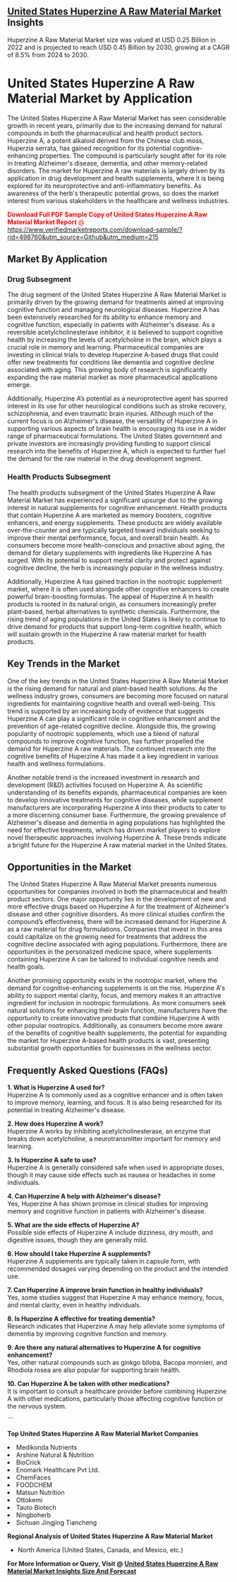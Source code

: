 <h2><a href="https://www.verifiedmarketreports.com/download-sample/?rid=498760&amp;utm_source=Github&amp;utm_medium=215" target="_blank">United States Huperzine A Raw Material Market</a> Insights</h2><p>Huperzine A Raw Material Market size was valued at USD 0.25 Billion in 2022 and is projected to reach USD 0.45 Billion by 2030, growing at a CAGR of 8.5% from 2024 to 2030.</p><p> <h1>United States Huperzine A Raw Material Market by Application</h1> <p>The United States Huperzine A Raw Material Market has seen considerable growth in recent years, primarily due to the increasing demand for natural compounds in both the pharmaceutical and health product sectors. Huperzine A, a potent alkaloid derived from the Chinese club moss, Huperzia serrata, has gained recognition for its potential cognitive-enhancing properties. The compound is particularly sought after for its role in treating Alzheimer's disease, dementia, and other memory-related disorders. The market for Huperzine A raw materials is largely driven by its application in drug development and health supplements, where it is being explored for its neuroprotective and anti-inflammatory benefits. As awareness of the herb's therapeutic potential grows, so does the market interest from various stakeholders in the healthcare and wellness industries. <p><span class=""><span style="color: #ff0000;"><strong>Download Full PDF Sample Copy of United States Huperzine A Raw Material Market Report</strong> @ </span><a href="https://www.verifiedmarketreports.com/download-sample/?rid=498760&amp;utm_source=Github&amp;utm_medium=215" target="_blank">https://www.verifiedmarketreports.com/download-sample/?rid=498760&amp;utm_source=Github&amp;utm_medium=215</a></span></p></p> <h2>Market By Application</h2> <h3>Drug Subsegment</h3> <p>The drug segment of the United States Huperzine A Raw Material Market is primarily driven by the growing demand for treatments aimed at improving cognitive function and managing neurological diseases. Huperzine A has been extensively researched for its ability to enhance memory and cognitive function, especially in patients with Alzheimer's disease. As a reversible acetylcholinesterase inhibitor, it is believed to support cognitive health by increasing the levels of acetylcholine in the brain, which plays a crucial role in memory and learning. Pharmaceutical companies are investing in clinical trials to develop Huperzine A-based drugs that could offer new treatments for conditions like dementia and cognitive decline associated with aging. This growing body of research is significantly expanding the raw material market as more pharmaceutical applications emerge. <p>Additionally, Huperzine A’s potential as a neuroprotective agent has spurred interest in its use for other neurological conditions such as stroke recovery, schizophrenia, and even traumatic brain injuries. Although much of the current focus is on Alzheimer's disease, the versatility of Huperzine A in supporting various aspects of brain health is encouraging its use in a wider range of pharmaceutical formulations. The United States government and private investors are increasingly providing funding to support clinical research into the benefits of Huperzine A, which is expected to further fuel the demand for the raw material in the drug development segment.</p> <h3>Health Products Subsegment</h3> <p>The health products subsegment of the United States Huperzine A Raw Material Market has experienced a significant upsurge due to the growing interest in natural supplements for cognitive enhancement. Health products that contain Huperzine A are marketed as memory boosters, cognitive enhancers, and energy supplements. These products are widely available over-the-counter and are typically targeted toward individuals seeking to improve their mental performance, focus, and overall brain health. As consumers become more health-conscious and proactive about aging, the demand for dietary supplements with ingredients like Huperzine A has surged. With its potential to support mental clarity and protect against cognitive decline, the herb is increasingly popular in the wellness industry. <p>Additionally, Huperzine A has gained traction in the nootropic supplement market, where it is often used alongside other cognitive enhancers to create powerful brain-boosting formulas. The appeal of Huperzine A in health products is rooted in its natural origin, as consumers increasingly prefer plant-based, herbal alternatives to synthetic chemicals. Furthermore, the rising trend of aging populations in the United States is likely to continue to drive demand for products that support long-term cognitive health, which will sustain growth in the Huperzine A raw material market for health products.</p> <h2>Key Trends in the Market</h2> <p>One of the key trends in the United States Huperzine A Raw Material Market is the rising demand for natural and plant-based health solutions. As the wellness industry grows, consumers are becoming more focused on natural ingredients for maintaining cognitive health and overall well-being. This trend is supported by an increasing body of evidence that suggests Huperzine A can play a significant role in cognitive enhancement and the prevention of age-related cognitive decline. Alongside this, the growing popularity of nootropic supplements, which use a blend of natural compounds to improve cognitive function, has further propelled the demand for Huperzine A raw materials. The continued research into the cognitive benefits of Huperzine A has made it a key ingredient in various health and wellness formulations. <p>Another notable trend is the increased investment in research and development (R&D) activities focused on Huperzine A. As scientific understanding of its benefits expands, pharmaceutical companies are keen to develop innovative treatments for cognitive diseases, while supplement manufacturers are incorporating Huperzine A into their products to cater to a more discerning consumer base. Furthermore, the growing prevalence of Alzheimer's disease and dementia in aging populations has highlighted the need for effective treatments, which has driven market players to explore novel therapeutic approaches involving Huperzine A. These trends indicate a bright future for the Huperzine A raw material market in the United States.</p> <h2>Opportunities in the Market</h2> <p>The United States Huperzine A Raw Material Market presents numerous opportunities for companies involved in both the pharmaceutical and health product sectors. One major opportunity lies in the development of new and more effective drugs based on Huperzine A for the treatment of Alzheimer's disease and other cognitive disorders. As more clinical studies confirm the compound’s effectiveness, there will be increased demand for Huperzine A as a raw material for drug formulations. Companies that invest in this area could capitalize on the growing need for treatments that address the cognitive decline associated with aging populations. Furthermore, there are opportunities in the personalized medicine space, where supplements containing Huperzine A can be tailored to individual cognitive needs and health goals. <p>Another promising opportunity exists in the nootropic market, where the demand for cognitive-enhancing supplements is on the rise. Huperzine A's ability to support mental clarity, focus, and memory makes it an attractive ingredient for inclusion in nootropic formulations. As more consumers seek natural solutions for enhancing their brain function, manufacturers have the opportunity to create innovative products that combine Huperzine A with other popular nootropics. Additionally, as consumers become more aware of the benefits of cognitive health supplements, the potential for expanding the market for Huperzine A-based health products is vast, presenting substantial growth opportunities for businesses in the wellness sector.</p> <h2>Frequently Asked Questions (FAQs)</h2> <p><strong>1. What is Huperzine A used for?</strong><br>Huperzine A is commonly used as a cognitive enhancer and is often taken to improve memory, learning, and focus. It is also being researched for its potential in treating Alzheimer's disease.</p> <p><strong>2. How does Huperzine A work?</strong><br>Huperzine A works by inhibiting acetylcholinesterase, an enzyme that breaks down acetylcholine, a neurotransmitter important for memory and learning.</p> <p><strong>3. Is Huperzine A safe to use?</strong><br>Huperzine A is generally considered safe when used in appropriate doses, though it may cause side effects such as nausea or headaches in some individuals.</p> <p><strong>4. Can Huperzine A help with Alzheimer's disease?</strong><br>Yes, Huperzine A has shown promise in clinical studies for improving memory and cognitive function in patients with Alzheimer's disease.</p> <p><strong>5. What are the side effects of Huperzine A?</strong><br>Possible side effects of Huperzine A include dizziness, dry mouth, and digestive issues, though they are generally mild.</p> <p><strong>6. How should I take Huperzine A supplements?</strong><br>Huperzine A supplements are typically taken in capsule form, with recommended dosages varying depending on the product and the intended use.</p> <p><strong>7. Can Huperzine A improve brain function in healthy individuals?</strong><br>Yes, some studies suggest that Huperzine A may enhance memory, focus, and mental clarity, even in healthy individuals.</p> <p><strong>8. Is Huperzine A effective for treating dementia?</strong><br>Research indicates that Huperzine A may help alleviate some symptoms of dementia by improving cognitive function and memory.</p> <p><strong>9. Are there any natural alternatives to Huperzine A for cognitive enhancement?</strong><br>Yes, other natural compounds such as ginkgo biloba, Bacopa monnieri, and Rhodiola rosea are also popular for supporting brain health.</p> <p><strong>10. Can Huperzine A be taken with other medications?</strong><br>It is important to consult a healthcare provider before combining Huperzine A with other medications, particularly those affecting cognitive function or the nervous system.</p> ```</p><p><strong>Top United States Huperzine A Raw Material Market Companies</strong></p><div data-test-id=""><p><li>Medikonda Nutrients</li><li> Arshine Natural & Nutrition</li><li> BioCrick</li><li> Enomark Healthcare Pvt Ltd.</li><li> ChemFaces</li><li> FOODCHEM</li><li> Matsun Nutrition</li><li> Ottokemi</li><li> Tauto Biotech</li><li> Ningboherb</li><li> Sichuan Jingjing Tiancheng</li></p><div><strong>Regional Analysis of&nbsp;United States Huperzine A Raw Material Market</strong></div><ul><li dir="ltr"><p dir="ltr">North America&nbsp;(United States, Canada, and Mexico, etc.)</p></li></ul><p><strong>For More Information or Query, Visit @&nbsp;</strong><strong><a href="https://www.verifiedmarketreports.com/product/huperzine-a-raw-material-market/?utm_source=Github&amp;utm_medium=215" target="_blank">United States Huperzine A Raw Material Market Insights Size And Forecast</a></strong></p></div>
